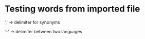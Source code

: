 # Testing words from imported file

',' -> delimiter for synonyms

'-' -> delimiter between two languages
